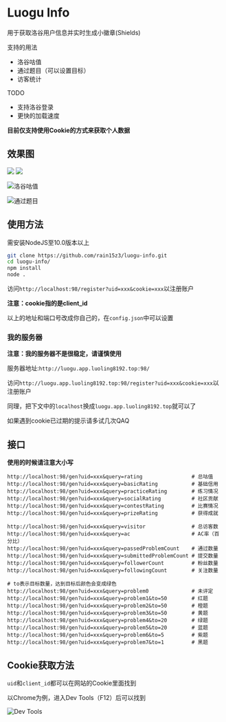 # Luogu Info

用于获取洛谷用户信息并实时生成小徽章(Shields)

支持的用法

- 洛谷咕值
- 通过题目（可以设置目标）
- 访客统计

TODO

- 支持洛谷登录
- 更快的加载速度

**目前仅支持使用Cookie的方式来获取个人数据**

## 效果图

![](http://luogu.app.luoling8192.top:98/gen?uid=312639&query=rating)
![](http://luogu.app.luoling8192.top:98/gen?uid=312639&query=ac)

![洛谷咕值](https://i.loli.net/2020/07/22/PcJo3vLdxaYRTjt.png)

![通过题目](https://i.loli.net/2020/07/22/YZPE5DIFNCOH4JB.png)

## 使用方法

需安装NodeJS至10.0版本以上

```bash
git clone https://github.com/rain15z3/luogu-info.git
cd luogu-info/
npm install
node .
```

访问```http://localhost:98/register?uid=xxx&cookie=xxx```以注册账户

**注意：cookie指的是client_id**

以上的地址和端口号改成你自己的，在```config.json```中可以设置

### 我的服务器

**注意：我的服务器不是很稳定，请谨慎使用**

服务器地址:```http://luogu.app.luoling8192.top:98/```

访问```http://luogu.app.luoling8192.top:98/register?uid=xxx&cookie=xxx```以注册账户

同理，把下文中的```localhost```换成```luogu.app.luoling8192.top```就可以了

如果遇到cookie已过期的提示请多试几次QAQ

## 接口

**使用的时候请注意大小写**

```
http://localhost:98/gen?uid=xxx&query=rating                # 总咕值
http://localhost:98/gen?uid=xxx&query=basicRating           # 基础信用
http://localhost:98/gen?uid=xxx&query=practiceRating        # 练习情况
http://localhost:98/gen?uid=xxx&query=socialRating          # 社区贡献
http://localhost:98/gen?uid=xxx&query=contestRating         # 比赛情况
http://localhost:98/gen?uid=xxx&query=prizeRating           # 获得成就
```

```
http://localhost:98/gen?uid=xxx&query=visitor               # 总访客数
http://localhost:98/gen?uid=xxx&query=ac                    # AC率（百分比）
http://localhost:98/gen?uid=xxx&query=passedProblemCount    # 通过数量
http://localhost:98/gen?uid=xxx&query=submittedProblemCount # 提交数量
http://localhost:98/gen?uid=xxx&query=followerCount         # 粉丝数量
http://localhost:98/gen?uid=xxx&query=followingCount        # 关注数量
```

```
# to表示目标数量，达到目标后颜色会变成绿色
http://localhost:98/gen?uid=xxx&query=problem0              # 未评定
http://localhost:98/gen?uid=xxx&query=problem1&to=50        # 红题
http://localhost:98/gen?uid=xxx&query=problem2&to=50        # 橙题
http://localhost:98/gen?uid=xxx&query=problem3&to=50        # 黄题
http://localhost:98/gen?uid=xxx&query=problem4&to=20        # 绿题
http://localhost:98/gen?uid=xxx&query=problem5&to=20        # 蓝题
http://localhost:98/gen?uid=xxx&query=problem6&to=5         # 紫题
http://localhost:98/gen?uid=xxx&query=problem7&to=1         # 黑题
```

## Cookie获取方法

```uid```和```client_id```都可以在网站的Cookie里面找到

以Chrome为例，进入Dev Tools（F12）后可以找到

![Dev Tools](https://i.loli.net/2020/07/22/5mUMDLWRJqOIwo7.png)

